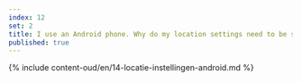 ```yaml
---
index: 12
set: 2
title: I use an Android phone. Why do my location settings need to be switched on?
published: true
---
```

{% include content-oud/en/14-locatie-instellingen-android.md %}
